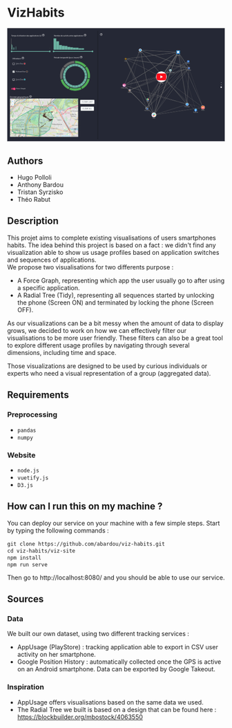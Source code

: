 # VizHabits

![Alt text](doc/images/teaser.jpg?raw=true "Habits")


## Authors
* Hugo Polloli
* Anthony Bardou
* Tristan Syrzisko
* Théo Rabut

## Description

This projet aims to complete existing visualisations of users smartphones habits. The idea behind this project is based on a fact : we didn't find any visualization able to show us usage profiles based on application switches and sequences of applications.  
We propose two visualisations for two differents purpose :
* A Force Graph, representing which app the user usually go to after using a specific application.
* A Radial Tree (Tidy), representing all sequences started by unlocking the phone (Screen ON) and terminated by locking the phone (Screen OFF).

As our visualizations can be a bit messy when the amount of data to display grows, we decided to work on how we can effectively filter our visualisations to be more user friendly. These filters can also be a great tool to explore different usage profiles by navigating through several dimensions, including time and space.

Those visualizations are designed to be used by curious individuals or experts who need a visual representation of a group (aggregated data).

## Requirements

### Preprocessing
* `pandas`
* `numpy`

### Website
* `node.js`
* `vuetify.js`
* `D3.js`

## How can I run this on my machine ?
You can deploy our service on your machine with a few simple steps. Start by typing the following commands :
```
git clone https://github.com/abardou/viz-habits.git
cd viz-habits/viz-site
npm install
npm run serve
```

Then go to http://localhost:8080/ and you should be able to use our service.

## Sources 
### Data
We built our own dataset, using two different tracking services :
* AppUsage (PlayStore) : tracking application able to export in CSV user  activity on her smartphone.
* Google Position History : automatically collected once the GPS is active on an Android smartphone. Data can be exported by Google Takeout.

### Inspiration
* AppUsage offers visualisations based on the same data we used. 
* The Radial Tree we built is based on a design that can be found here : https://blockbuilder.org/mbostock/4063550